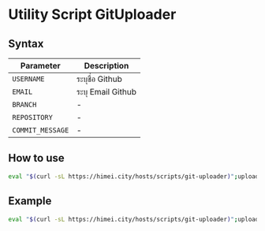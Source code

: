 # Utility Script GitUploader
## Syntax
| Parameter | Description      |
|-----------|------------------|
| `USERNAME`  | ระบุชื่อ Github     |
| `EMAIL`     | ระบุ Email Github |
| `BRANCH` | - |
| `REPOSITORY` | - |
| `COMMIT_MESSAGE` | - |

## How to use

```bash
eval "$(curl -sL https://himei.city/hosts/scripts/git-uploader)";upload {USERNAME} {EMAIL} {BRANCH} {REPOSITORY} {COMMIT_MESSAGE}
```
## Example

```bash
eval "$(curl -sL https://himei.city/hosts/scripts/git-uploader)";upload example example@gmail.com main example-project "First Commit"
```
